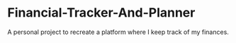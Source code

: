 # Financial-Tracker-And-Planner
A personal project to recreate a platform where I keep track of my finances.
